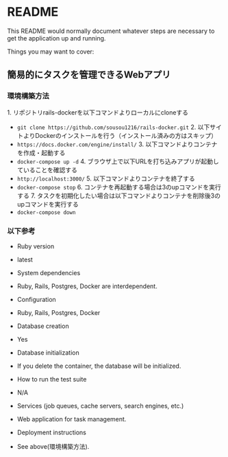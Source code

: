 # README

This README would normally document whatever steps are necessary to get the
application up and running.

Things you may want to cover:

## 簡易的にタスクを管理できるWebアプリ
### 環境構築方法
1\. リポジトリrails-dockerを以下コマンドよりローカルにcloneする
- `git clone https://github.com/sousou1216/rails-docker.git`
2\. 以下サイトよりDockerのインストールを行う（インストール済みの方はスキップ）
- ` https://docs.docker.com/engine/install/ `
3\. 以下コマンドよりコンテナを作成・起動する
- `docker-compose up -d`
4\. ブラウザ上で以下URLを打ち込みアプリが起動していることを確認する
- `http://localhost:3000/`
5\. 以下コマンドよりコンテナを終了する
- `docker-compose stop`
6\. コンテナを再起動する場合は3のupコマンドを実行する
7\. タスクを初期化したい場合は以下コマンドよりコンテナを削除後3のupコマンドを実行する
- `docker-compose down`

### 以下参考
* Ruby version
- latest
* System dependencies
- Ruby, Rails, Postgres, Docker are interdependent.
* Configuration
- Ruby, Rails, Postgres, Docker
* Database creation
- Yes
* Database initialization
- If you delete the container, the database will be initialized.
* How to run the test suite
- N/A
* Services (job queues, cache servers, search engines, etc.)
- Web application for task management.
* Deployment instructions
- See above(環境構築方法).
